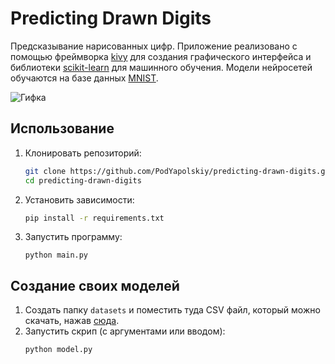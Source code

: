 # Predicting Drawn Digits

Предсказывание нарисованных цифр. Приложение реализовано с помощью фреймворка [kivy](https://kivy.org/) для создания графического интерфейса и библиотеки [scikit-learn](https://scikit-learn.org/stable/) для машинного обучения. Модели нейросетей обучаются на базе данных [MNIST](<https://ru.wikipedia.org/wiki/MNIST_(%D0%B1%D0%B0%D0%B7%D0%B0_%D0%B4%D0%B0%D0%BD%D0%BD%D1%8B%D1%85)>).

![Гифка](https://media.giphy.com/media/g05GUQPEqQzbjYGAbJ/giphy.gif)

<!-- ![Гифка](https://media.giphy.com/media/vFKqnCdLPNOKc/giphy.gif) -->

## Использование

1. Клонировать репозиторий:

   ```sh
   git clone https://github.com/PodYapolskiy/predicting-drawn-digits.git
   cd predicting-drawn-digits
   ```

2. Установить зависимости:

   ```sh
   pip install -r requirements.txt
   ```

3. Запустить программу:

   ```properties
   python main.py
   ```

## Создание своих моделей

1. Создать папку `datasets` и поместить туда CSV файл, который можно скачать, нажав [сюда](https://www.openml.org/data/get_csv/52667/mnist_784.arff]).
2. Запустить скрип (с аргументами или вводом):
   ```sh
   python model.py
   ```
